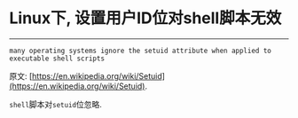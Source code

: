 # Linux下, 设置用户ID位对shell脚本无效

---

```
many operating systems ignore the setuid attribute when applied to executable shell scripts
```

原文: [https://en.wikipedia.org/wiki/Setuid](https://en.wikipedia.org/wiki/Setuid).

`shell`脚本对`setuid`位忽略.